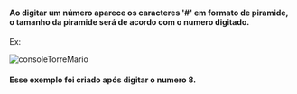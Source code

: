 #### Ao digitar um número aparece os caracteres '#' em formato de piramide, o tamanho da piramide será de acordo com o numero digitado.

Ex:

![consoleTorreMario](https://github.com/LucieneRodrigues/exercicio-logica/assets/105310968/e500934d-da41-44c0-8e92-1c96243cdbfe)


#### Esse exemplo foi criado após digitar o numero 8.


